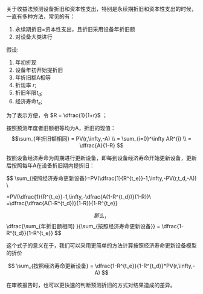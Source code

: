 关于收益法预测设备折旧和资本性支出，特别是永续期折旧和资本性支出的时候，一直有多种方法，常见的有：

  1. 永续期折旧=资本性支出，且折旧采用设备年折旧额
  2. 对设备大类进行

假设:  
  1. 年初折现
  2. 设备年初开始提折旧
  3. 年折旧额A相等
  4. 折现率 $r$;  
  5. 折旧年限$t_d$;  
  6. 经济寿命$t_e$;


为了表示方便，令    $R = \dfrac{1}{1+r}$  ；

按照预测年度者旧额相等均为A，折旧的现值：
  $$\sum_{年折旧额相同} = PV(r,\infty,-A)  \\
    = \sum_{i=0}^\infty AR^{i}  \\
    = \dfrac{A}{1-R}
  $$
        
按照设备经济寿命为周期进行更新设备，即每到设备经济寿命开始更新设备，更新后按照每年A在设备折旧期内提折旧：

$$
 \sum_{按照经济寿命更新设备}=PV(\dfrac{1}{R^{t_e}}-1,\infty,-PV(r,t_d,-A))    \\

   =PV(\dfrac{1}{R^{t_e}}-1,\infty,-\dfrac{A(1-R^{t_d})}{1-R})\\
   =\dfrac{\dfrac{A(1-R^{t_d})}{1-R}}{1-R^{t_e}}

$$
那么，
$$ \dfrac{\sum_{年折旧额相同} }{\sum_{按照经济寿命更新设备}} = \dfrac{1-R^{t_d}}{1-R^{t_e}}
$$

这个式子的意义在于，我们可以采用更简单的方法计算按照经济寿命更新设备模型的折价

$$
  \sum_{按照经济寿命更新设备} = \dfrac{1-R^{t_e}}{1-R^{t_d}}*PV(r,\infty,-A)
$$

在审核报告时，也可以更快速的判断预测折旧的方式对结果造成的差异。




